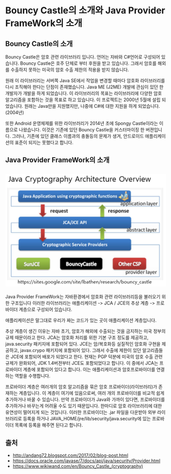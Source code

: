 # Bouncy Castle의 소개와 Java Provider FrameWork의 소개

## Bouncy Castle의 소개
Bouncy Castle은 암호 관련 라이브러리 입니다. 언어는 자바와 C#언어로 구성되어 있습니다.
Bouncy Castle은 호주 단체로 부터 후원을 받고 있습니다. 
그래서 암호를 해외를 수출하지 못하는 미국의 암호 수출 제한의 적용을 받지 않습니다.

원래 이 라이브러리는 서버쪽 Java SE에서 작업을 변경할 때마다 암호화 라이브러리를 다시 조직해야 한다는 단점이 존재했습니다.
Java ME (J2ME) 개발에 관심이 있던 한 개발자가 개발을 하게 되었습니다. 
이 라이브러리의 목표는 라이브러리에 다양한 암호 알고리즘을 포함하는 것을 목표로 하고 있습니다.
이 프로젝트는 2000년 5월에 설립 되었습니다. 
원래는 Java만을 지원했지만, 나중에 C#에 대한 지원을 하게 되었습니다.(2004년)

또한 Android 운영체제를 위한 라이브러리가 2014년 초에 Spongy Castle이라는 이름으로 나왔습니다.
이것은 기존에 있던 Bouncy Castle을 커스터마이징 한 버젼입니다.
그러나, 기존에 있던 클래스 이름과의 충돌등의 문제가 생겨, 안드로이드 애플리케이션의 표준이 되지는 못했다고 합니다. 

## Java Provider FrameWork의 소개
![JAVA_Cryptography_Architecture_OverView](./img/JAVA_Cryptography_Architecture_OverView.PNG)
---------------------
Java Provider FrameWork는 자바환경에서 암호화 관련 라이브러리등을 불러오기 위한 구조입니다
이러한 라이브러리는 애플리케이션 -> JCA / JCE의 추상 계층 -> 프로바이더 계층으로 구성되어 있습니다.

애플리케이션은 말그대로 우리가 짜는 코드가 있는 곳이 애플리케이션 계층입니다.

추상 계층이 생긴 이유는 자바 초기, 암호가 해외에 수출되는 것을 금지하는 미국 정부의 규제 때문이라고 한다.
JCA는 암호화 처리를 위한 기본 구조 정도를 제공하고, java.security 패키지에 포함되어 있다.
JCE는 암/복호화등 실질적인 암호화 구현을 제공하고, javax.crypo 패키지에 포함되어 있다.
그래서 수출에 제한이 있던 알고리즘들은 JCE에 포함되어 배포가 되었다고 한다.
현재는 PGP 덕분에 미국의 암호 수출 관련 규제가 완화되어, JDK 1.4버젼부터 JCE도 포함되었다고 합니다.
이 중에서 JCA는 프로바이더 계층에 포함되어 있다고 합니다.
이는 애플리케이션과 암호프로바이더를 연결하는 역할을 수행합니다.

프로바이더 계층은 여러개의 암호 알고리즘을 묶은 암호 프로바이더(라이브러리)가 존재하는 계층입니다.
이 계층이 여기에 있음으로써, 여러 개의 프로바이더를 비교적 쉽게 추가하거나 바꿀 수 있습니다.
만약 프로바이더가 Java와 가까이 있다면, 프로바이더를 추가하거나 바꾸는게 어려울 수도 있기 때문입니다. 한마디로 암호 라이브러리에 대한 유연성이 떨어지게 되는 것입니다.
이러한 프로바이더는 .jar 파일을 다운받아 외부 라이브러리로 등록을 하거나 JAVA_HOME/jre/lib/security/java.security에 있는 프로바이더 목록에 등록을 해주면 된다고 합니다.

## 출처
- http://andang72.blogspot.com/2017/02/blog-post.html
- https://docs.oracle.com/javase/7/docs/api/java/security/Provider.html
- https://www.wikiwand.com/en/Bouncy_Castle_(cryptography)